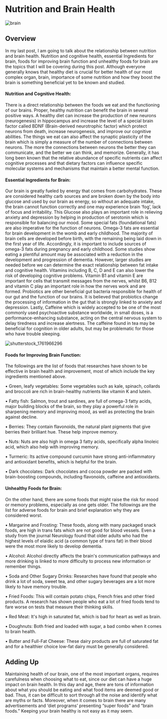 # Nutrition and Brain Health

![brain](https://github.com/yashar2028/yashar/assets/148863523/8f7d4353-d0c7-4d10-b23d-cfb4c7fc1a91)

## Overview
In my last post, I am going to talk about the relationship between nutrition and brain health. Nutrition and cognitive health, essential Ingredients for brain, foods for improving brain function and unhealthy foods for brain are the topics that I will be covering during this post. Although everyone generally knows that healthy diet is crucial for better health of our most complex organ, brain, importance of some nutrition and how they boost the brain is something beneficial yet to be known and studied.

#### Nutrition and Cognitive Health:
There is a direct relationship between the foods we eat and the functioning of our brains. Proper, healthy nutrition can benefit the brain in several positive ways. A healthy diet can increase the production of new neurons (neurogenesis) in hippocampus and increase the level of a special brain factor called BDNF (Brain-derived neurotrophic factor) which protect neurons from death, increase neurogenesis, and improve our cognitive abilities. The things we eat can also affect the synaptic plasticity of the brain which is simply a measure of the number of connections between neurons. The more the connections between neurons the better they can communicate, and the better we can think, and memorize. Generally, it has long been known that the relative abundance of specific nutrients can affect cognitive processes and that dietary factors can influence specific molecular systems and mechanisms that maintain a better mental function.

#### Essential Ingredients for Brain:
Our brain is greatly fueled by energy that comes from carbohydrates. These are considered healthy carb sources and are broken down by the body into glucose and used by our brain as energy, so without an adequate intake, the brain cannot function correctly and one may experience brain ‘fog’, lack of focus and irritability. This Glucose also plays an important role in relieving anxiety and depression by helping in production of serotonin which is responsible for balancing our mood. Some special fats (foundational fats) are also imperative for the function of neurons. Omega-3 fats are essential for brain development in the womb and early childhood. The majority of brain cells are developed before birth, with the remaining being laid down in the first year of life. Accordingly, it is important to include sources of omega-3 fats during pregnancy and early childhood. Some studies show eating a plentiful amount may be associated with a reduction in the development and progression of dementia. However, larger studies are needed before we can determine the exact relationship between fat intake and cognitive health. Vitamins including B, C, D and E can also lower the risk of developing cognitive problems. Vitamin B1 and vitamin E are important for cells that transmit messages from the nerves, whilst B6, B12 and vitamin C play an important role in how the nerves work and are formed. Probiotics are other beneficial gut bacteria responsible for health of our gut and the function of our brains. It is believed that probiotics change the processing of information in the gut that is strongly linked to anxiety and depression. Lastly, Caffeine which is widely accepted to be one of the most commonly used psychoactive substance worldwide, in small doses, is a performance-enhancing substance, acting on the central nervous system to delay tiredness and increase alertness. The caffeine found in tea may be beneficial for cognition in older adults, but may be problematic for those who have trouble sleeping.

![shutterstock_1761966296](https://github.com/yashar2028/yashar/assets/148863523/49a642ea-f385-4471-803f-64b4d5431e7e)

#### Foods for Improving Brain Function:
The followings are the list of foods that researches have shown to be effective in brain health and improvement, most of which include the key ingredients mentioned above.

• Green, leafy vegetables: Some vegetables such as kale, spinach, collards and broccoli are rich in brain-healthy nutrients like vitamin K and lutein.

• Fatty fish: Salmon, trout and sardines, are full of omega-3 fatty acids, major building blocks of the brain, so they play a powerful role in sharpening memory and improving mood, as well as protecting the brain against decline.

• Berries: They contain flavonoids, the natural plant pigments that give berries their brilliant hue. These help improve memory.

• Nuts: Nuts are also high in omega 3 fatty acids, specifically alpha linoleic acid, which also help with improving memory.

• Turmeric: Its active compound curcumin have strong anti-inflammatory and antioxidant benefits, which is helpful for the brain.

• Dark chocolates: Dark chocolates and cocoa powder are packed with brain-boosting compounds, including flavonoids, caffeine and antioxidants.

#### Unhealthy Foods for Brain:
On the other hand, there are some foods that might raise the risk for mood or memory problems, especially as one gets older. The followings are the list for adverse foods for brain and brief explanation why they are considered worst.

• Margarine and Frosting: These foods, along with many packaged snack foods, are high in trans fats which are not good for blood vessels. Even a study from the journal Neurology found that older adults who had the highest levels of elaidic acid (a common type of trans fat) in their blood were the most more likely to develop dementia.

• Alcohol: Alcohol directly affects the brain's communication pathways and more drinking is linked to more difficulty to process new information or remember things.

• Soda and Other Sugary Drinks: Researches have found that people who drink a lot of soda, sweet tea, and other sugary beverages are a lot more likely to have memory trouble.

• Fried Foods: This will contain potato chips, French fries and other fried products. A research has shown people who eat a lot of fried foods tend to fare worse on tests that measure their thinking skills.

• Red Meat:  It's high in saturated fat, which is bad for heart as well as brain.

• Doughnuts:  Both fried and loaded with sugar, a bad combo when it comes to brain health.

• Butter and Full-Fat Cheese: These dairy products are full of saturated fat and for a healthier choice low-fat dairy must be generally considered.

## Adding Up
Maintaining health of our brain, one of the most important organs, requires carefulness when choosing what to eat, since our diet can have a huge impact on brain health. In this day and age, there are tons of information about what you should be eating and what food items are deemed good or bad. Thus, it can be difficult to sort through all the noise and identify what are myths or facts. Moreover, when it comes to brain there are many advertisements and ‘diet programs’ presenting “super foods” and “brain foods.” Keeping your brain healthy is not easy as it may seem.
